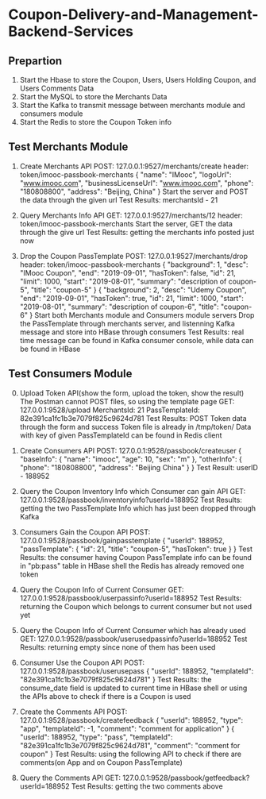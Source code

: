 # Coupon-Delivery-and-Management-Backend-Services

## Prepartion
1. Start the Hbase to store the Coupon, Users, Users Holding Coupon, and Users Comments Data
2. Start the MySQL to store the Merchants Data
3. Start the Kafka to transmit message between merchants module and consumers module
4. Start the Redis to store the Coupon Token info

## Test Merchants Module
1. Create Merchants API
  POST: 127.0.0.1:9527/merchants/create
	header: token/imooc-passbook-merchants
	{
		"name": "IMooc",
		"logoUrl": "www.imooc.com",
		"businessLicenseUrl": "www.imooc.com",
		"phone": "180808800",
		"address": "Beijing, China"
	}
Start the server and POST the data through the given url
Test Results: merchantsId - 21

2. Query Merchants Info API
	GET: 127.0.0.1:9527/merchants/12
	header: token/imooc-passbook-merchants
Start the server, GET the data through the give url
Test Results: getting the merchants info posted just now

3. Drop the Coupon PassTemplate
	POST: 127.0.0.1:9527/merchants/drop
	header: token/imooc-passbook-merchants
	{
		"background": 1,
		"desc": "IMooc Coupon",
		"end": "2019-09-01",
		"hasToken": false,
		"id": 21,
		"limit": 1000,
		"start": "2019-08-01",
		"summary": "description of coupon-5",
		"title": "coupon-5"
	}
	{
		"background": 2,
		"desc": "Udemy Coupon",
		"end": "2019-09-01",
		"hasToken": true,
		"id": 21,
		"limit": 1000,
		"start": "2019-08-01",
		"summary": "description of coupon-6",
		"title": "coupon-6"
	}
Start both Merchants module and Consumers module servers
Drop the PassTemplate through merchants server, and listenning Kafka message and store into HBase through consumers
Test Results: real time message can be found in Kafka consumer console, while data can be found in HBase

## Test Consumers Module
0. Upload Token API(show the form, upload the token, show the result)
   The Postman cannot POST files, so using the template page
	GET: 127.0.0.1:9528/upload
	MerchantsId: 21
	PassTemplateId: 82e391ca1fc1b3e7079f825c9624d781
Test Results: POST Token data through the form and success
              Token file is already in /tmp/token/ 
              Data with key of given PassTemplateId can be found in Redis client

1. Create Consumers API
	POST: 127.0.0.1:9528/passbook/createuser
	{
		"baseInfo": {
			"name": "imooc",
			"age": 10,
			"sex": "m"
		},
		"otherInfo": {
			"phone": "180808800",
			"address": "Beijing China"
		}
	}
Test Result: userID - 188952

2. Query the Coupon Inventory Info which Consumer can gain API
	GET: 127.0.0.1:9528/passbook/inventoryinfo?userId=188952
Test Results: getting the two PassTemplate Info which has just been dropped through Kafka

3. Consumers Gain the Coupon API
	POST: 127.0.0.1:9528/passbook/gainpasstemplate
	{
		"userId": 188952,
		"passTemplate": {
			"id": 21,
			"title": "coupon-5",
			"hasToken": true
		}
	}
Test Results: the consumer having Coupon PassTemplate info can be found in "pb:pass" table in HBase shell
             the Redis has already removed one token
 
4. Query the Coupon Info of Current Consumer
	GET: 127.0.0.1:9528/passbook/userpassinfo?userId=188952
Test Results: returning the Coupon which belongs to current consumer but not used yet

5. Query the Coupon Info of Current Consumer which has already used
	GET: 127.0.0.1:9528/passbook/userusedpassinfo?userId=188952
Test Results: returning empty since none of them has been used

6. Consumer Use the Coupon API
	POST: 127.0.0.1:9528/passbook/userusepass
	{
		"userId": 188952,
		"templateId": "82e391ca1fc1b3e7079f825c9624d781"
	}
Test Results: the consume_date field is updated to current time in HBase shell
              or using the APIs above to check if there is a Coupon is used
              
7. Create the Comments API
	POST: 127.0.0.1:9528/passbook/createfeedback
	{
		"userId": 188952,
		"type": "app",
		"templateId": -1,
		"comment": "comment for application"
	}
	{
		"userId": 188952,
		"type": "pass",
		"templateId": "82e391ca1fc1b3e7079f825c9624d781",
		"comment": "comment for coupon"
	}
Test Results: using the following API to check if there are comments(on App and on Coupon PassTemplate)

8. Query the Comments API
	GET: 127.0.0.1:9528/passbook/getfeedback?userId=188952
Test Results: getting the two comments above
